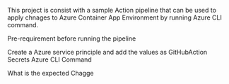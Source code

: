 
This project is consist with a sample Action pipeline that can be used to apply chnages to Azure Container App Environment by running Azure CLI command.

Pre-requirement before running the pipeline

Create a Azure service principle and add the values as GitHubAction Secrets
Azure CLI Command

What is the expected Chagge
